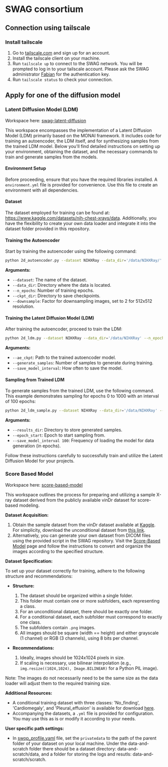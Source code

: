# SWAG consortium

## Connection using tailscale
### Install tailscale
1. Go to [tailscale.com](https://tailscale.com) and sign up for an account.
2. Install the tailscale client on your machine.
3. Run `tailscale up` to connect to the SWAG network. You will be prompted to log in to your tailscale account. Please ask the SWAG administrator [Fabian](fabian.laqua@online.de) for the authentication key.
4. Run `tailscale status` to check your connection.

## Apply for one of the diffusion model

### Latent Diffusion Model (LDM) 
Workspace here: [swag-latent-diffusion](workspace%2Fswag-latent-diffusion)

This workspace encompasses the implementation of a Latent Diffusion Model (LDM) primarily based on the MONAI framework. It includes code for training an autoencoder, the LDM itself, and for synthesizing samples from the trained LDM model. Below you'll find detailed instructions on setting up your environment, obtaining the dataset, and the necessary commands to train and generate samples from the models.

#### Environment Setup
Before proceeding, ensure that you have the required libraries installed. A `environment.yml` file is provided for convenience. Use this file to create an environment with all dependencies.

#### Dataset
The dataset employed for training can be found at: https://www.kaggle.com/datasets/nih-chest-xrays/data. Additionally, you have the flexibility to create your own data loader and integrate it into the dataset folder provided in this repository.

#### Training the Autoencoder
Start by training the autoencoder using the following command:
```bash
python 2d_autoencoder.py --dataset NIHXRay --data_dir='/data/NIHXRay/' --n_epochs 400 --batch_size=12 --training_samples=10000 --ckpt_dir='/exp_ae/' --downsample 2 --base_lr 0.00005 --disc_lr 0.0001 --perceptual_weight 0.002 --adv_weight 0.005 --kl_weight 0.00000001 --num_channels '(64,128,128,128)' --perceptual_network 'squeeze'
```

**Arguments:**
- `--dataset`: The name of the dataset.
- `--data_dir`: Directory where the data is located.
- `--n_epochs`: Number of training epochs.
- `--ckpt_dir`: Directory to save checkpoints.
- `--downsample`: Factor for downsampling images, set to 2 for 512x512 resolution.

#### Training the Latent Diffusion Model (LDM)
After training the autoencoder, proceed to train the LDM:

```bash
python 2d_ldm.py --dataset NIHXRay --data_dir='/data/NIHXRay' --n_epochs 1000 --batch_size=150 --training_samples=10000 --ckpt_dir='/exp_ldm/' --downsample 2 --ae_ckpt='/exp_ae/model_best_ae' --generate_samples 16 --beta_end 0.0205 --save_model_interval 50 --latent_scaling 'custom' --custom_scale 0.3
```


**Arguments:**
- `--ae_ckpt`: Path to the trained autoencoder model.
- `--generate_samples`: Number of samples to generate during training.
- `--save_model_interval`: How often to save the model.

#### Sampling from Trained LDM
To generate samples from the trained LDM, use the following command. This example demonstrates sampling for epochs 0 to 1000 with an interval of 100 epochs:

```bash
python 2d_ldm_sample.py --dataset NIHXRay --data_dir='/data/NIHXRay' --n_epochs 1000 --ckpt_dir='/exp_ldm/' --downsample 2 --details 'latent scaling 0.3' --ae_ckpt='/ckpt_ae/model_best_ae' --generate_samples 10000 --results_dir '/sampled_exp_ldm/' --latent_scaling 'custom' --custom_scale 0.3 --multi_gpu --batch_size 256 --save_model_interval 100 --epoch_start 0
```

**Arguments:**
- `--results_dir`: Directory to store generated samples.
- `--epoch_start`: Epoch to start sampling from.
- `--save_model_interval 100`: Frequency of loading the model for data generation (in epochs).

Follow these instructions carefully to successfully train and utilize the Latent Diffusion Model for your projects.


### Score Based Model
Workspace here: [score-based-model](workspace%2Fscore-based-model)

This workspace outlines the process for preparing and utilizing a sample X-ray dataset derived from the publicly available vinDr dataset for score-based modeling. 

**Dataset Acquisition:**

1. Obtain the sample dataset from the vinDr dataset available at [Kaggle](https://www.kaggle.com/competitions/vinbigdata-chest-xray-abnormalities-detection/data). For simplicity, download the unconditional dataset from [this link](https://gigamove.rwth-aachen.de/en/download/d7744ce97498c742eb1c5dc0c76195e3).
2. Alternatively, you can generate your own dataset from DICOM files using the provided script in the SWAG repository. Visit the [Score-Based Model](https://github.com/SWAG-SwarmLearningforGenerativeModels/Score-Based-Model/blob/dev/dataPreprocessing/vinDrToPng.py) page and follow the instructions to convert and organize the images according to the specified structure.

**Dataset Specification:**

To set up your dataset correctly for training, adhere to the following structure and recommendations:

- **Structure:**
  1. The dataset should be organized within a single folder.
  2. This folder must contain one or more subfolders, each representing a class.
  3. For an unconditional dataset, there should be exactly one folder.
  4. For a conditional dataset, each subfolder must correspond to exactly one class.
  5. The subfolders contain `.png` images.
  6. All images should be square (width == height) and either grayscale (1 channel) or RGB (3 channels), using 8 bits per channel.

- **Recommendations:**
  1. Ideally, images should be 1024x1024 pixels in size.
  2. If scaling is necessary, use bilinear interpolation (e.g., `img.resize((1024,1024), Image.BILINEAR)` for a Python PIL image).

Note: The images do not necessarily need to be the same size as the data loader will adjust them to the required training size.

**Additional Resources:**

- A conditional training dataset with three classes: 'No_finding', 'Cardiomegaly', and 'Pleural_effusion' is available for download [here](https://gigamove.rwth-aachen.de/en/download/bb0704987eaecf78d54d162d671ca794). 
- Accompanying the datasets, a `.yml` file is provided for configuration. You may use this as is or modify it according to your needs.

**User specific path settings:**

- In [swop_profile.yaml](workspace%2Fscore-based-model%2Fswop%2Fswop_profile.yaml) file, set the `privatedata` to the path of the parent folder of your dataset on your local machine. 
Under the data-and-scratch folder there should be a dataset directory: data-and-scratch/data, and a folder for storing the logs and resutls: data-and-scratch/scratch.


